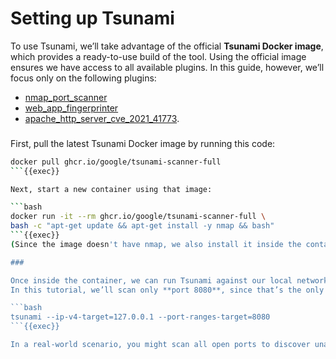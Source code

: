 # Setting up Tsunami 

To use Tsunami, we’ll take advantage of the official **Tsunami Docker image**, which provides a ready-to-use build of the tool. Using the official image ensures we have access to all available plugins.
In this guide, however, we’ll focus only on the following plugins:
- [nmap_port_scanner](https://github.com/google/tsunami-security-scanner-plugins/tree/master/google/portscan/nmap)
- [web_app_fingerprinter](https://github.com/google/tsunami-security-scanner-plugins/tree/master/google/fingerprinters/web)
- [apache_http_server_cve_2021_41773](https://github.com/google/tsunami-security-scanner-plugins/tree/master/community/detectors/apache_http_server_cve_2021_41773).

###

First, pull the latest Tsunami Docker image by running this code:

```bash
docker pull ghcr.io/google/tsunami-scanner-full
```{{exec}}

Next, start a new container using that image:

```bash
docker run -it --rm ghcr.io/google/tsunami-scanner-full \ 
bash -c "apt-get update && apt-get install -y nmap && bash"
```{{exec}}
(Since the image doesn't have nmap, we also install it inside the container)

###

Once inside the container, we can run Tsunami against our local network.  
In this tutorial, we’ll scan only **port 8080**, since that’s the only service we’re interested in:

```bash
tsunami --ip-v4-target=127.0.0.1 --port-ranges-target=8080
```{{exec}}

In a real-world scenario, you might scan all open ports to discover unauthorized or suspicious services.  Here, we’re limiting the scan to a known legitimate service to focus on potential issues specific to it.
